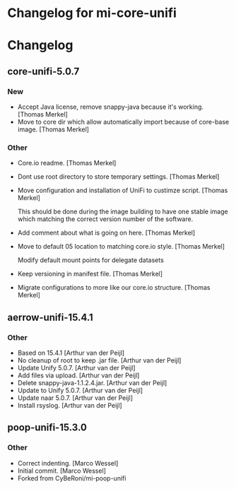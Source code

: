 # Changelog for mi-core-unifi

# Changelog

## core-unifi-5.0.7

### New

* Accept Java license, remove snappy-java because it&#x27;s working. [Thomas Merkel]
* Move to core dir which allow automatically import because of core-base image. [Thomas Merkel]

### Other

* Core.io readme. [Thomas Merkel]
* Dont use root directory to store temporary settings. [Thomas Merkel]
* Move configuration and installation of UniFi to custimze script. [Thomas Merkel]

  This should be done during the image building to have one stable image
  which matching the correct version number of the software.

* Add comment about what is going on here. [Thomas Merkel]
* Move to default 05 location to matching core.io style. [Thomas Merkel]

  Modify default mount points for delegate datasets

* Keep versioning in manifest file. [Thomas Merkel]
* Migrate configurations to more like our core.io structure. [Thomas Merkel]

## aerrow-unifi-15.4.1

### Other

* Based on 15.4.1 [Arthur van der Peijl]
* No cleanup of root to keep .jar file. [Arthur van der Peijl]
* Update Unify 5.0.7. [Arthur van der Peijl]
* Add files via upload. [Arthur van der Peijl]
* Delete snappy-java-1.1.2.4.jar. [Arthur van der Peijl]
* Update to Unify 5.0.7. [Arthur van der Peijl]
* Update naar 5.0.7. [Arthur van der Peijl]
* Install rsyslog. [Arthur van der Peijl]

## poop-unifi-15.3.0

### Other

* Correct indenting. [Marco Wessel]
* Initial commit. [Marco Wessel]
* Forked from CyBeRoni/mi-poop-unifi
